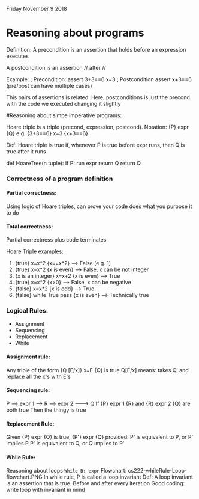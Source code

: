 Friday 	November 9 2018

# Reasoning about programs

Definition:
A precondition is an assertion that holds before an expression executes

A postcondition is an assertion // after //
 
Example:
; Precondition:
assert 3+3==6
x=3
; Postcondition
assert x+3==6
(pre/post can have multiple cases)

This pairs of assertions is related:
Here, postconditions is just the precond with the code we executed changing it slightly

#Reasoning about simpe imperative programs:

Hoare triple is a triple (precond, expression, postcond). 
Notation: {P} expr {Q}
e.g: {3+3==6} x=3 {x+3==6}

Def: Hoare triple is true if, whenever P is true before expr runs, then Q is true after it runs

def HoareTree(n tuple):
	if P:
		run expr
		return Q
	return Q
	
### Correctness of a program definition
#### Partial correctness:
Using logic of Hoare triples, can prove your code does what you purpose it to do

#### Total correctness:
Partial correctness plus code terminates

Hoare Triple examples:
1) {true} x=x\*2 {x==x\*2}
--> False (e.g. 1)
2) {true} x=x\*2 {x is even}
--> False, x can be not integer
3) {x is an integer} x=x+2 {x is even}
--> True
4) {true} x=x\*2 {x>0}
--> False, x can be negative
5) {false} x=x\*2 {x is odd}
--> True
6) {false} while True pass {x is even} 
--> Technically true

### Logical Rules:
- Assignment
- Sequencing
- Replacement
- While


#### Assignment rule:
Any triple of the form {Q [E/x]} x=E {Q} is true
Q[E/x] means: takes Q, and replace all the x's with E's

#### Sequencing rule:
P --> expr 1 --> R --> expr 2 ---> Q
If 
{P} expr 1 {R} 
and {R} expr 2 {Q}
are both true
Then the thingy is true

#### Replacement Rule:
Given {P} expr {Q} is true,
{P'} expr {Q} provided:
P' is equivalent to P, or P' implies P
P' is equivalent to Q, or Q implies to P'

#### While Rule:
Reasoning about loops 
	`While B: expr`
Flowchart: cs222-whileRule-Loop-flowchart.PNG
In while rule, P is called a loop invariant
Def: A loop invariant is an assertion that is true. Before and after every iteration
Good coding: write loop with invariant in mind
